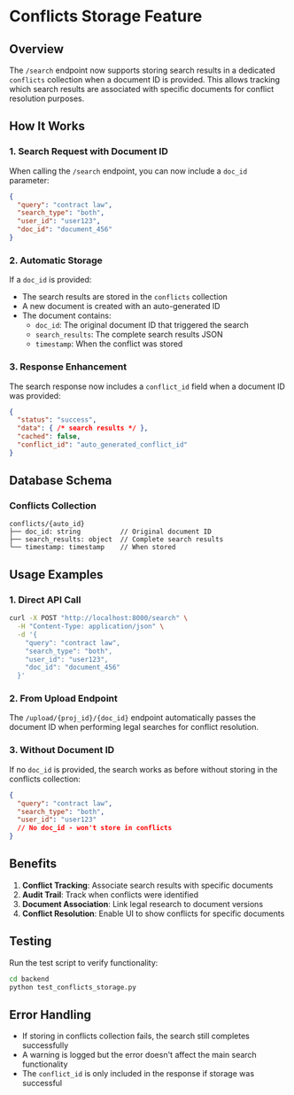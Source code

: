 # Conflicts Storage Feature

## Overview

The `/search` endpoint now supports storing search results in a dedicated `conflicts` collection when a document ID is provided. This allows tracking which search results are associated with specific documents for conflict resolution purposes.

## How It Works

### 1. Search Request with Document ID

When calling the `/search` endpoint, you can now include a `doc_id` parameter:

```json
{
  "query": "contract law",
  "search_type": "both",
  "user_id": "user123",
  "doc_id": "document_456"
}
```

### 2. Automatic Storage

If a `doc_id` is provided:
- The search results are stored in the `conflicts` collection
- A new document is created with an auto-generated ID
- The document contains:
  - `doc_id`: The original document ID that triggered the search
  - `search_results`: The complete search results JSON
  - `timestamp`: When the conflict was stored

### 3. Response Enhancement

The search response now includes a `conflict_id` field when a document ID was provided:

```json
{
  "status": "success",
  "data": { /* search results */ },
  "cached": false,
  "conflict_id": "auto_generated_conflict_id"
}
```

## Database Schema

### Conflicts Collection

```
conflicts/{auto_id}
├── doc_id: string          // Original document ID
├── search_results: object  // Complete search results
└── timestamp: timestamp    // When stored
```

## Usage Examples

### 1. Direct API Call

```bash
curl -X POST "http://localhost:8000/search" \
  -H "Content-Type: application/json" \
  -d '{
    "query": "contract law",
    "search_type": "both",
    "user_id": "user123",
    "doc_id": "document_456"
  }'
```

### 2. From Upload Endpoint

The `/upload/{proj_id}/{doc_id}` endpoint automatically passes the document ID when performing legal searches for conflict resolution.

### 3. Without Document ID

If no `doc_id` is provided, the search works as before without storing in the conflicts collection:

```json
{
  "query": "contract law",
  "search_type": "both",
  "user_id": "user123"
  // No doc_id - won't store in conflicts
}
```

## Benefits

1. **Conflict Tracking**: Associate search results with specific documents
2. **Audit Trail**: Track when conflicts were identified
3. **Document Association**: Link legal research to document versions
4. **Conflict Resolution**: Enable UI to show conflicts for specific documents

## Testing

Run the test script to verify functionality:

```bash
cd backend
python test_conflicts_storage.py
```

## Error Handling

- If storing in conflicts collection fails, the search still completes successfully
- A warning is logged but the error doesn't affect the main search functionality
- The `conflict_id` is only included in the response if storage was successful 